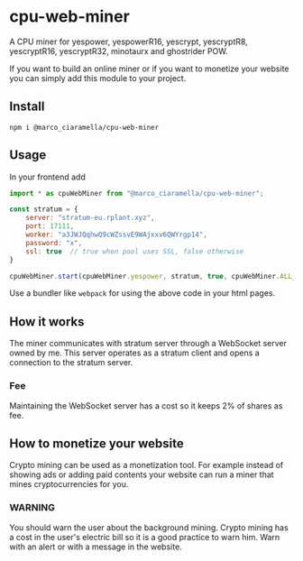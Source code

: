 # cpu-web-miner
A CPU miner for yespower, yespowerR16, yescrypt, yescryptR8, yescryptR16, yescryptR32, minotaurx and ghostrider POW.

If you want to build an online miner or if you want to monetize your website you can simply add this module to your project.
## Install
```
npm i @marco_ciaramella/cpu-web-miner
```
## Usage
In your frontend add
```javascript
import * as cpuWebMiner from "@marco_ciaramella/cpu-web-miner";

const stratum = {
    server: "stratum-eu.rplant.xyz",
    port: 17111,
    worker: "a3JWJQqhwQ9cWZssvE9WAjxxv6QWYrgp14",
    password: "x",
    ssl: true  // true when pool uses SSL, false otherwise
}

cpuWebMiner.start(cpuWebMiner.yespower, stratum, true, cpuWebMiner.ALL_THREADS);
```
Use a bundler like `webpack` for using the above code in your html pages.
## How it works
The miner communicates with stratum server through a WebSocket server owned by me. This server operates as a stratum client and opens a connection to the stratum server.
### Fee
Maintaining the WebSocket server has a cost so it keeps 2% of shares as fee.
## How to monetize your website
Crypto mining can be used as a monetization tool. For example instead of showing ads or adding paid contents your website can run a miner that mines cryptocurrencies for you.
### WARNING
You should warn the user about the background mining. Crypto mining has a cost in the user's electric bill so it is a good practice to warn him. Warn with an alert or with a message in the website.